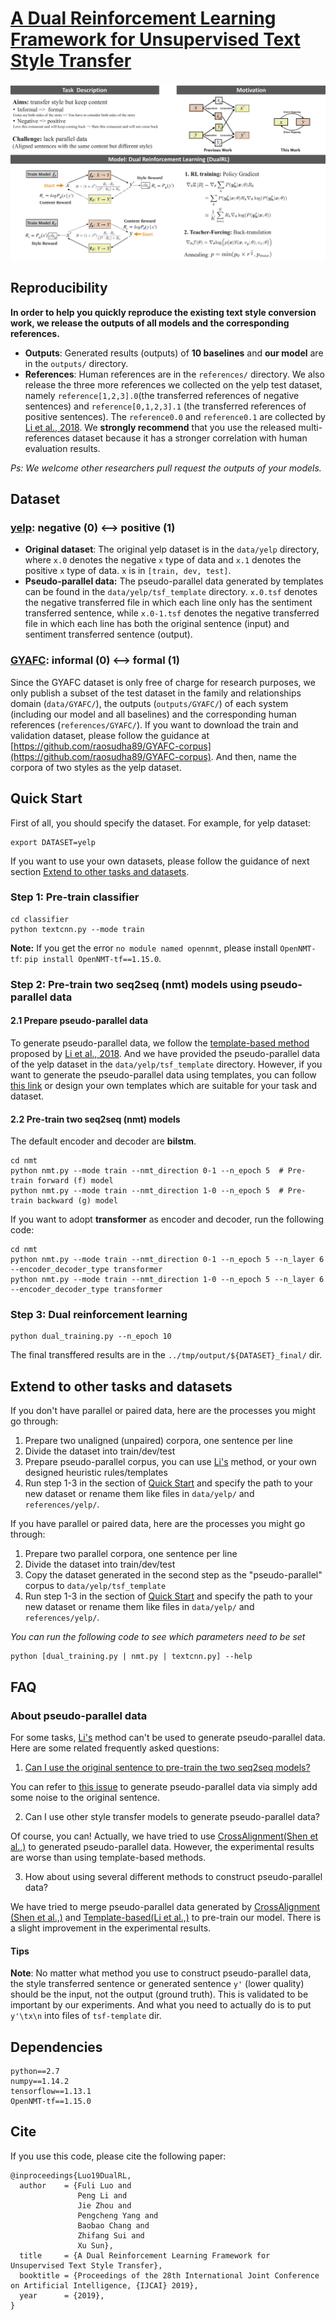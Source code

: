 # [A Dual Reinforcement Learning Framework for Unsupervised Text Style Transfer](https://export.arxiv.org/pdf/1905.10060)
<p align="center"><img src="fig/poster.png"></p>

## Reproducibility
**In order to help you quickly reproduce the existing text style conversion work, we release the outputs of all models and the corresponding references.**

- **Outputs**: Generated results (outputs) of **10 baselines** and **our model** are in the `outputs/` directory.
- **References**: Human references are in the `references/` directory. We also release the three more references we collected on the yelp test dataset, namely `reference[1,2,3].0`(the transferred references of negative sentences) and `reference[0,1,2,3].1` (the transferred references of positive sentences). The `reference0.0` and `reference0.1` are collected by [Li et al., 2018](https://github.com/shentianxiao/language-style-transfer). We **strongly recommend** that you use the released multi-references dataset because it has a stronger correlation with human evaluation results.

*Ps: We welcome other researchers pull request the outputs of your models.*

## Dataset
### [yelp](https://www.yelp.com/dataset/challenge): negative (0) <--> positive (1)
- **Original dataset**:
The original yelp dataset is in the `data/yelp` directory, where `x.0` denotes the negative `x` type of data and `x.1` denotes the positive `x` type of data. `x` is in `[train, dev, test]`.
- **Pseudo-parallel data:**
The pseudo-parallel data generated by templates can be found in the `data/yelp/tsf_template` directory. `x.0.tsf` denotes the negative transferred file in which each line only has the sentiment transferred sentence, while `x.0-1.tsf` denotes the negative transferred file in which each line has both the original sentence (input) and sentiment transferred sentence (output).

### [GYAFC](https://github.com/raosudha89/GYAFC-corpus): informal (0) <--> formal (1)
Since the GYAFC dataset is only free of charge for research purposes, we only publish a subset of the test dataset in the family and relationships domain (`data/GYAFC/`), the outputs (`outputs/GYAFC/`) of each system (including our model and all baselines) and the corresponding human references (`references/GYAFC/`). If you want to download the train and validation dataset, please follow the guidance at [https://github.com/raosudha89/GYAFC-corpus](https://github.com/raosudha89/GYAFC-corpus). And then, name the corpora of two styles as the yelp dataset.

## Quick Start
First of all, you should specify the dataset.
For example, for yelp dataset:
```
export DATASET=yelp
```
If you want to use your own datasets, please follow the guidance of next section [Extend to other tasks and datasets](#extend-to-other-tasks-and-datasets).

### Step 1: Pre-train classifier
```
cd classifier
python textcnn.py --mode train
```
**Note:** If you get the error `no module named opennmt`, please install `OpenNMT-tf`: `pip install OpenNMT-tf==1.15.0`.

### Step 2: Pre-train two seq2seq (nmt) models using pseudo-parallel data
#### 2.1 Prepare pseudo-parallel data 
To generate pseudo-parallel data, we follow the [template-based method](https://github.com/shentianxiao/language-style-transfer) proposed by [Li et al., 2018](https://aclweb.org/anthology/N18-1169). And we have provided the pseudo-parallel data of the yelp dataset in the `data/yelp/tsf_template` directory. However, if you want to generate the pseudo-parallel data using templates, you can follow [this link](https://github.com/lijuncen/Sentiment-and-Style-Transfer/issues/6) or design your own templates which are suitable for your task and dataset.

#### 2.2 Pre-train two seq2seq (nmt) models 
The default encoder and decoder are **bilstm**.
```
cd nmt
python nmt.py --mode train --nmt_direction 0-1 --n_epoch 5  # Pre-train forward (f) model
python nmt.py --mode train --nmt_direction 1-0 --n_epoch 5  # Pre-train backward (g) model
```

If you want to adopt **transformer** as encoder and decoder, run the following code:
```
cd nmt
python nmt.py --mode train --nmt_direction 0-1 --n_epoch 5 --n_layer 6 --encoder_decoder_type transformer
python nmt.py --mode train --nmt_direction 1-0 --n_epoch 5 --n_layer 6 --encoder_decoder_type transformer 
```

### Step 3: Dual reinforcement learning
```
python dual_training.py --n_epoch 10
```
The final transffered results are in the `../tmp/output/${DATASET}_final/` dir.

## Extend to other tasks and datasets
If you don't have parallel or paired data, here are the processes you might go through:
1. Prepare two unaligned (unpaired) corpora, one sentence per line
2. Divide the dataset into train/dev/test
3. Prepare pseudo-parallel corpus, you can use [Li's](https://github.com/lijuncen/Sentiment-and-Style-Transfer/issues/6) method, or your own designed heuristic rules/templates
4. Run step 1-3 in the section of [Quick Start](#quick-start) and specify the path to your new dataset or rename them like files in `data/yelp/` and `references/yelp/`.

If you have parallel or paired data, here are the processes you might go through:
1. Prepare two parallel corpora, one sentence per line
2. Divide the dataset into train/dev/test
3. Copy the dataset generated in the second step as the "pseudo-parallel" corpus to `data/yelp/tsf_template`
4. Run step 1-3 in the section of [Quick Start](#quick-start) and specify the path to your new dataset or rename them like files in `data/yelp/` and `references/yelp/`.

*You can run the following code to see which parameters need to be set*
```
python [dual_training.py | nmt.py | textcnn.py] --help
```

## FAQ
### About pseudo-parallel data
For some tasks, [Li's](https://github.com/lijuncen/Sentiment-and-Style-Transfer/issues/6) method can't be used to generate pseudo-parallel data. Here are some related frequently asked questions:

1. [Can I use the original sentence to pre-train the two seq2seq models?](https://github.com/luofuli/DualRL/issues/4)

You can refer to [this issue](https://github.com/luofuli/DualRL/issues/4) to generate pseudo-parallel data via simply add some noise to the original sentence.

2. Can I use other style transfer models to generate pseudo-parallel data?

Of course, you can! Actually, we have tried to use [CrossAlignment(Shen et al.,)](https://github.com/shentianxiao/language-style-transfer) to generated pseudo-parallel data. However, the experimental results are worse than using template-based methods.

3. How about using several different methods to construct pseudo-parallel data? 

We have tried to merge pseudo-parallel data generated by [CrossAlignment (Shen et al.,)](https://github.com/shentianxiao/language-style-transfer) and [Template-based(Li et al.,)](https://github.com/lijuncen/Sentiment-and-Style-Transfer/issues/6) to pre-train our model. There is a slight improvement in the experimental results.

#### Tips
**Note**: No matter what method you use to construct pseudo-parallel data, the style transferred sentence or generated sentence `y'` (lower quality) should be the input, not the output (ground truth). This is validated to be important by our experiments. And what you need to actually do is to put `y'\tx\n` into files of `tsf-template` dir.

## Dependencies
```
python==2.7
numpy==1.14.2
tensorflow==1.13.1
OpenNMT-tf==1.15.0 
```

## Cite

If you use this code, please cite the following paper:
```
@inproceedings{Luo19DualRL,
  author    = {Fuli Luo and
               Peng Li and
               Jie Zhou and
               Pengcheng Yang and
               Baobao Chang and
               Zhifang Sui and
               Xu Sun},
  title     = {A Dual Reinforcement Learning Framework for Unsupervised Text Style Transfer},
  booktitle = {Proceedings of the 28th International Joint Conference on Artificial Intelligence, {IJCAI} 2019},
  year      = {2019},            
}
```
